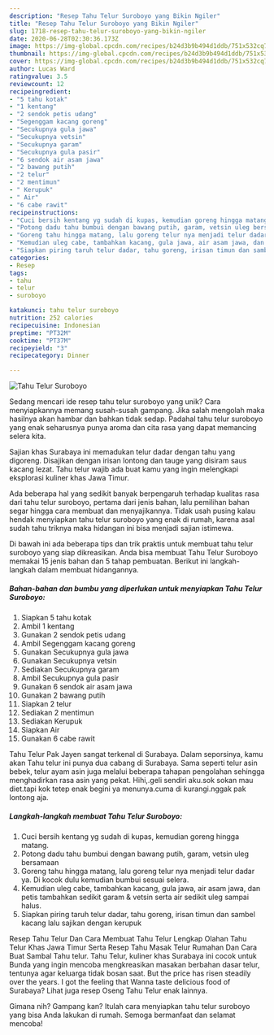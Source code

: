 ```yaml
---
description: "Resep Tahu Telur Suroboyo yang Bikin Ngiler"
title: "Resep Tahu Telur Suroboyo yang Bikin Ngiler"
slug: 1718-resep-tahu-telur-suroboyo-yang-bikin-ngiler
date: 2020-06-28T02:30:36.173Z
image: https://img-global.cpcdn.com/recipes/b24d3b9b494d1ddb/751x532cq70/tahu-telur-suroboyo-foto-resep-utama.jpg
thumbnail: https://img-global.cpcdn.com/recipes/b24d3b9b494d1ddb/751x532cq70/tahu-telur-suroboyo-foto-resep-utama.jpg
cover: https://img-global.cpcdn.com/recipes/b24d3b9b494d1ddb/751x532cq70/tahu-telur-suroboyo-foto-resep-utama.jpg
author: Lucas Ward
ratingvalue: 3.5
reviewcount: 12
recipeingredient:
- "5 tahu kotak"
- "1 kentang"
- "2 sendok petis udang"
- "Segenggam kacang goreng"
- "Secukupnya gula jawa"
- "Secukupnya vetsin"
- "Secukupnya garam"
- "Secukupnya gula pasir"
- "6 sendok air asam jawa"
- "2 bawang putih"
- "2 telur"
- "2 mentimun"
- " Kerupuk"
- " Air"
- "6 cabe rawit"
recipeinstructions:
- "Cuci bersih kentang yg sudah di kupas, kemudian goreng hingga matang."
- "Potong dadu tahu bumbui dengan bawang putih, garam, vetsin uleg bersamaan"
- "Goreng tahu hingga matang, lalu goreng telur nya menjadi telur dadar ya. Di kocok dulu kemudian bumbui sesuai selera."
- "Kemudian uleg cabe, tambahkan kacang, gula jawa, air asam jawa, dan petis tambahkan sedikit garam &amp; vetsin serta air sedikit uleg sampai halus."
- "Siapkan piring taruh telur dadar, tahu goreng, irisan timun dan sambel kacang lalu sajikan dengan kerupuk"
categories:
- Resep
tags:
- tahu
- telur
- suroboyo

katakunci: tahu telur suroboyo 
nutrition: 252 calories
recipecuisine: Indonesian
preptime: "PT32M"
cooktime: "PT37M"
recipeyield: "3"
recipecategory: Dinner

---
```



![Tahu Telur Suroboyo](https://img-global.cpcdn.com/recipes/b24d3b9b494d1ddb/751x532cq70/tahu-telur-suroboyo-foto-resep-utama.jpg)

Sedang mencari ide resep tahu telur suroboyo yang unik? Cara menyiapkannya memang susah-susah gampang. Jika salah mengolah maka hasilnya akan hambar dan bahkan tidak sedap. Padahal tahu telur suroboyo yang enak seharusnya punya aroma dan cita rasa yang dapat memancing selera kita.

Sajian khas Surabaya ini memadukan telur dadar dengan tahu yang digoreng. Disajikan dengan irisan lontong dan tauge yang disiram saus kacang lezat. Tahu telur wajib ada buat kamu yang ingin melengkapi eksplorasi kuliner khas Jawa Timur.

Ada beberapa hal yang sedikit banyak berpengaruh terhadap kualitas rasa dari tahu telur suroboyo, pertama dari jenis bahan, lalu pemilihan bahan segar hingga cara membuat dan menyajikannya. Tidak usah pusing kalau hendak menyiapkan tahu telur suroboyo yang enak di rumah, karena asal sudah tahu triknya maka hidangan ini bisa menjadi sajian istimewa.


Di bawah ini ada beberapa tips dan trik praktis untuk membuat tahu telur suroboyo yang siap dikreasikan. Anda bisa membuat Tahu Telur Suroboyo memakai 15 jenis bahan dan 5 tahap pembuatan. Berikut ini langkah-langkah dalam membuat hidangannya.

<!--inarticleads1-->

##### Bahan-bahan dan bumbu yang diperlukan untuk menyiapkan Tahu Telur Suroboyo:

1. Siapkan 5 tahu kotak
1. Ambil 1 kentang
1. Gunakan 2 sendok petis udang
1. Ambil Segenggam kacang goreng
1. Gunakan Secukupnya gula jawa
1. Gunakan Secukupnya vetsin
1. Sediakan Secukupnya garam
1. Ambil Secukupnya gula pasir
1. Gunakan 6 sendok air asam jawa
1. Gunakan 2 bawang putih
1. Siapkan 2 telur
1. Sediakan 2 mentimun
1. Sediakan  Kerupuk
1. Siapkan  Air
1. Gunakan 6 cabe rawit


Tahu Telur Pak Jayen sangat terkenal di Surabaya. Dalam seporsinya, kamu akan Tahu telur ini punya dua cabang di Surabaya. Sama seperti telur asin bebek, telur ayam asin juga melalui beberapa tahapan pengolahan sehingga menghadirkan rasa asin yang pekat. Hihi,.geli sendiri aku.sok sokan mau diet.tapi kok tetep enak begini ya menunya.cuma di kurangi.nggak pak lontong aja. 

<!--inarticleads2-->

##### Langkah-langkah membuat Tahu Telur Suroboyo:

1. Cuci bersih kentang yg sudah di kupas, kemudian goreng hingga matang.
1. Potong dadu tahu bumbui dengan bawang putih, garam, vetsin uleg bersamaan
1. Goreng tahu hingga matang, lalu goreng telur nya menjadi telur dadar ya. Di kocok dulu kemudian bumbui sesuai selera.
1. Kemudian uleg cabe, tambahkan kacang, gula jawa, air asam jawa, dan petis tambahkan sedikit garam &amp; vetsin serta air sedikit uleg sampai halus.
1. Siapkan piring taruh telur dadar, tahu goreng, irisan timun dan sambel kacang lalu sajikan dengan kerupuk


Resep Tahu Telur Dan Cara Membuat Tahu Telur Lengkap Olahan Tahu Telur Khas Jawa Timur Serta Resep Tahu Masak Telur Rumahan Dan Cara Buat Sambal Tahu telur. Tahu Telur, kuliner khas Surabaya ini cocok untuk Bunda yang ingin mencoba mengkreasikan masakan berbahan dasar telur, tentunya agar keluarga tidak bosan saat. But the price has risen steadily over the years. I got the feeling that Wanna taste delicious food of Surabaya? Lihat juga resep Oseng Tahu Telur enak lainnya. 

Gimana nih? Gampang kan? Itulah cara menyiapkan tahu telur suroboyo yang bisa Anda lakukan di rumah. Semoga bermanfaat dan selamat mencoba!
